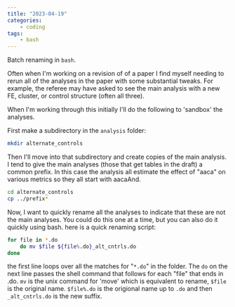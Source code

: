 ```yaml
---
title: "2023-04-19"
categories:
    - coding
tags:
    - bash
---
```


Batch renaming in `bash`.

Often when I'm working on a revision of of a paper I find myself needing to
rerun all of the analyses in the paper with some substantial tweaks. For
example, the referee may have asked to see the main analysis with a new FE,
cluster, or control structure (often all three).

When I'm working through this initially I'll do the following to 'sandbox' the analyses. 

First make a subdirectory in the `analysis` folder:

``` bash
mkdir alternate_controls
```

Then I'll move into that subdirectory and create copies of the main analysis. I tend
to give the main analyses (those that get tables in the draft) a common prefix.
In this case the analysis all estimate the effect of "aaca" on various metrics
so they all start with aacaAnd.

``` bash
cd alternate_controls
cp ../prefix*
```

Now, I want to quickly rename all the analyses to indicate that these are not
the main analyses. You could do this one at a time, but you can also do it
quickly using bash. here is a quick renaming script:

``` bash
for file in *.do
	do mv $file ${file%.do}_alt_cntrls.do
done
```

the first line loops over all the matches for "`*.do`" in the folder. The `do` on the next line passes the shell command that follows for each "file" that ends in .do. `mv` is the unix command for 'move' which is equivalent to rename, `$file` is the original name. `$file%.do` is the origional name up to `.do` and then `_alt_cntrls.do` is the new suffix. 



